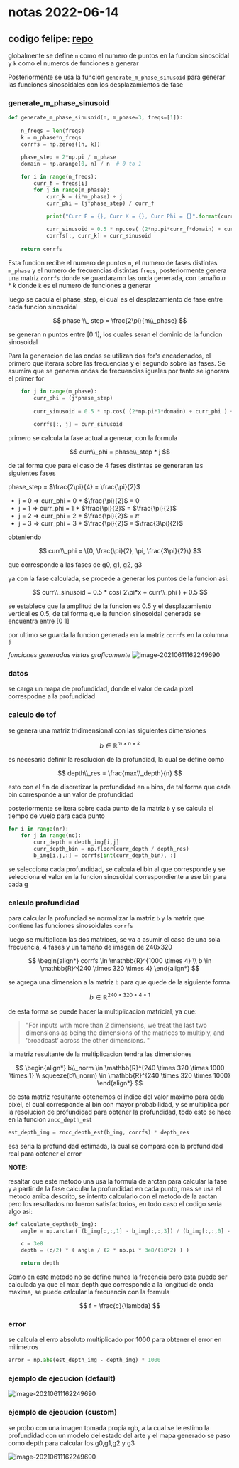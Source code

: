 # notas 2022-06-14

## codigo felipe: [repo](https://github.com/felipegb94/ToFSim)


globalmente se define `n` como el numero de puntos en la funcion sinosoidal y `k` como el numeros de funciones a generar

Posteriormente se usa la funcion `generate_m_phase_sinusoid` para generar las funciones sinosoidales con los desplazamientos de fase

### generate_m_phase_sinusoid

```python
def generate_m_phase_sinusoid(n, m_phase=3, freqs=[1]):
	
	n_freqs = len(freqs)
	k = m_phase*n_freqs
	corrfs = np.zeros((n, k))

	phase_step = 2*np.pi / m_phase
	domain = np.arange(0, n) / n  # 0 to 1
	
	for i in range(n_freqs):
		curr_f = freqs[i]
		for j in range(m_phase):
			curr_k = (i*m_phase) + j
			curr_phi = (j*phase_step) / curr_f

			print("Curr F = {}, Curr K = {}, Curr Phi = {}".format(curr_f, curr_k, curr_phi))
			
			curr_sinusoid = 0.5 * np.cos( (2*np.pi*curr_f*domain) + curr_phi ) + 0.5 
			corrfs[:, curr_k] = curr_sinusoid
	
	return corrfs
```

Esta funcion recibe el numero de puntos `n`, el numero de fases distintas `m_phase` y el numero de frecuencias distintas `freqs`, posteriormente genera una matriz `corrfs` donde se guardaramn las onda generada, con tamaño $n * k$ donde `k` es el numero de funciones a generar

luego se cacula el phase_step, el cual es el desplazamiento de fase entre cada funcion sinosoidal

$$
phase  \\_ step = \frac{2\pi}{m\\_phase}
$$

se generan n puntos entre [0 1], los cuales seran el dominio de la funcion sinosoidal

Para la generacion de las ondas se utilizan dos for's encadenados, el primero que iterara sobre las frecuencias y el segundo sobre las fases. Se asumira que se generan ondas de frecuencias iguales por tanto se ignorara el primer for


```python
    for j in range(m_phase):
        curr_phi = (j*phase_step) 
        
        curr_sinusoid = 0.5 * np.cos( (2*np.pi*1*domain) + curr_phi ) + 0.5 
        
        corrfs[:, j] = curr_sinusoid
```

primero se calcula la fase actual a generar, con la formula

$$
curr\\_phi = phase\\_step * j
$$

de tal forma que para el caso de 4 fases distintas se generaran las siguientes fases

phase_step = $\frac{2\pi}{4} = \frac{\pi}{2}$

- j = 0 => curr_phi = 0 * $\frac{\pi}{2}$ = 0
- j = 1 => curr_phi = 1 * $\frac{\pi}{2}$ = $\frac{\pi}{2}$
- j = 2 => curr_phi = 2 * $\frac{\pi}{2}$ = $\pi$
- j = 3 => curr_phi = 3 * $\frac{\pi}{2}$ = $\frac{3\pi}{2}$

obteniendo 

$$
curr\\_phi = \{0, \frac{\pi}{2}, \pi, \frac{3\pi}{2}\}
$$

que corresponde a las fases de g0, g1, g2, g3

ya con la fase calculada, se procede a generar los puntos de la funcion asi:

$$
curr\\_sinusoid = 0.5 * cos( 2\pi*x + curr\\_phi ) + 0.5
$$

se establece que la amplitud de la funcion es 0.5 y el desplazamiento vertical es 0.5, de tal forma que la funcion sinosoidal generada se encuentra entre [0 1]

por ultimo se guarda la funcion generada en la matriz `corrfs` en la columna `j`

*funciones generadas vistas graficamente*
![image-20210611162249690](images/function_example.png)

### datos

se carga un mapa de profundidad, donde el valor de cada pixel correspodne a la profundidad

### calculo de tof

se genera una matriz tridimensional con las siguientes dimensiones

$$
b \in \mathbb{R}^{m \times n \times k}
$$

es necesario definir la resolucion de la profundiad, la cual se define como

$$
depth\\_res = \frac{max\\_depth}{n}
$$

esto con el fin de discretizar la profundidad en `n` bins, de tal forma que cada bin corresponde a un valor de profundidad

posteriormente se itera sobre cada punto de la matriz `b` y se calcula el tiempo de vuelo para cada punto

```python
for i in range(nr):
    for j in range(nc):
        curr_depth = depth_img[i,j]
        curr_depth_bin = np.floor(curr_depth / depth_res)
        b_img[i,j,:] = corrfs[int(curr_depth_bin), :]
```

se selecciona cada profundidad, se calcula el bin al que corresponde y se selecciona el valor en la funcion sinosoidal correspondiente a ese bin para cada g


### calculo profundidad

para calcular la profundiad se normalizar la matriz  `b` y la matriz que contiene las funciones sinosoidales  `corrfs`

luego se multiplican las dos matrices, se va a asumir el caso de una sola frecuencia, 4 fases y un tamaño de imagen de 240x320

$$
\begin{align*}
corrfs \in \mathbb{R}^{1000 \times 4} \\
b \in \mathbb{R}^{240 \times 320 \times 4}
\end{align*}
$$

se agrega una dimension a la matriz  `b` para que quede de la siguiente forma

$$
b \in \mathbb{R}^{240 \times 320 \times 4 \times 1}
$$

de esta forma se puede hacer la multiplicacion matricial, ya que:

>"For inputs with more than 2 dimensions, we treat the last two dimensions as being the dimensions of the matrices to multiply, and ‘broadcast’ across the other dimensions. "

la matriz resultante de la multiplicacion tendra las dimensiones

$$
\begin{align*}
b\\_norm \in \mathbb{R}^{240 \times 320 \times 1000 \times 1} \\
squeeze(b\\_norm) \in \mathbb{R}^{240 \times 320 \times 1000}
\end{align*}
$$

de esta matriz resultante obtenemos el indice del valor maximo para cada pixel, el cual corresponde al bin con mayor probabilidad, y se multiplica por la resolucion de profundidad para obtener la profundidad, todo esto se hace en la funcion `zncc_depth_est`


```python
est_depth_img = zncc_depth_est(b_img, corrfs) * depth_res
```

esa seria la profundidad estimada, la cual se compara con la profundidad real para obtener el error


**NOTE:**

resaltar que este metodo una usa la formula de arctan para calcular la fase y a partir de la fase calcular la profundidad en cada punto, mas se usa el metodo arriba descrito, se intento calcularlo con el metodo de la arctan pero los resultados no fueron satisfactorios, en todo caso el codigo seria algo asi:

```python
def calculate_depths(b_img):
	angle = np.arctan( (b_img[:,:,1] - b_img[:,:,3]) / (b_img[:,:,0] - b_img[:,:,2]) ) 

	c = 3e8
	depth = (c/2) * ( angle / (2 * np.pi * 3e8/(10*2) ) )

	return depth
```

Como en este metodo no se define nunca la frecencia pero esta puede ser calculada ya que el max_depth que corresponde a la longitud de onda maxima, se puede calcular la frecuencia con la formula

$$
f = \frac{c}{\lambda}
$$




### error

se calcula el erro absoluto multiplicado por 1000 para obtener el error en milimetros

```python
error = np.abs(est_depth_img - depth_img) * 1000
```


### ejemplo de ejecucion (default)

![image-20210611162249690](images/execution_example.png)

### ejemplo de ejecucion (custom)

se probo con una imagen tomada propia rgb, a la cual se le estimo la profundidad con un modelo del estado del arte y el mapa generado se paso como depth para calcular los g0,g1,g2 y g3

![image-20210611162249690](images/yo.png)


